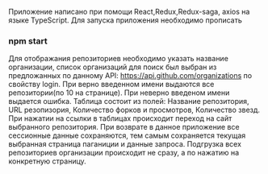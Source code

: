 Приложение написано при помощи React,Redux,Redux-saga, axios на языке TypeScript. Для запуска приложения необходимо прописать 
### npm start
Для отображания репозиториев необходимо указать название организации, список организаций для поиск был выбран из предложанных по данному API: https://api.github.com/organizations по свойству login.
При верно введенном имени выдаются все репозитории(по 10 на странице). При неверно введеном имени выдается ошибка.
Таблица состоит из полей: Название репозитория,	URL резопизория,	Количество форков и просмотров,	Количество звезд.
При нажатии на ссылки в таблицах происходит переход на сайт выбранного репозитория. При возврате в данное приложение все сессионные данные сохраняются, тем самым сохраняется текущая выбранная страница паганиции и данные запроса. Подгрузка всех репозиториев организации происходит не сразу, а по нажатию на конкретную страницу.
